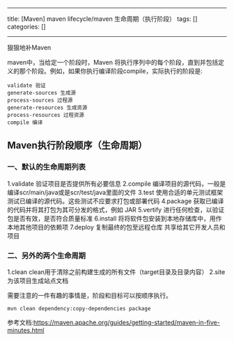 
--- 
title:  [Maven] maven lifecycle/maven 生命周期（执行阶段） 
tags: []
categories: [] 

---
>  
 狠狠地补Maven 


maven中，当给定一个阶段时，Maven 将执行序列中的每个阶段，直到并包括定义的那个阶段。例如，如果你执行编译阶段compile，实际执行的阶段是:

```
validate 验证
generate-sources 生成源
process-sources 过程源
generate-resources 生成资源
process-resources 过程资源
compile 编译

```

## Maven执行阶段顺序（生命周期）

### 一、默认的生命周期列表

1.validate 验证项目是否提供所有必要信息 2.compile 编译项目的源代码，一般是编译scr/main/java或是scr/test/java里面的文件 3.test 使用合适的单元测试框架测试已编译的源代码。这些测试不应要求打包或部署代码 4.package 获取已编译的代码并将其打包为其可分发的格式，例如 JAR 5.vertify 进行任何检查，以验证包是否有效，是否符合质量标准 6.install 将将软件包安装到本地存储库中，用作本地其他项目的依赖项 7.deploy 复制最终的包至远程仓库 共享给其它开发人员和项目

### 二、另外的两个生命周期

1.clean clean用于清除之前构建生成的所有文件（target目录及目录内容） 2.site 为该项目生成站点文档

需要注意的一件有趣的事情是，阶段和目标可以按顺序执行。

```
mvn clean dependency:copy-dependencies package

```

参考文档:https://maven.apache.org/guides/getting-started/maven-in-five-minutes.html

